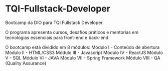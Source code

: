 # TQI-Fullstack-Developer
Bootcamp da DIO para TQI Fullstack Developer. 

O programa apresenta cursos, desafios práticos e mentorias em tecnologias essenciais para front-end e back-end.

O bootcamp está dividido em 8 módulos:
Módulo I - Conteúdo de abertura
Módulo II - HTML/CSS3
Módulo III - Javascript
Módulo IV - ReactJS
Módulo V - SQL
Módulo VI - JAVA
Módulo VII - Spring Framework
Módulo VIII - QA (Quality Assurance)
